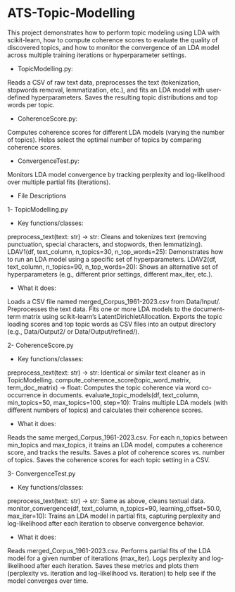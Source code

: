 # ATS-Topic-Modelling

This project demonstrates how to perform topic modeling using LDA with scikit-learn, how to compute coherence scores to evaluate the quality of discovered topics, and how to monitor the convergence of an LDA model across multiple training iterations or hyperparameter settings.

* TopicModelling.py:

Reads a CSV of raw text data, preprocesses the text (tokenization, stopwords removal, lemmatization, etc.), and fits an LDA model with user-defined hyperparameters.
Saves the resulting topic distributions and top words per topic.


* CoherenceScore.py:

Computes coherence scores for different LDA models (varying the number of topics).
Helps select the optimal number of topics by comparing coherence scores.


* ConvergenceTest.py:

Monitors LDA model convergence by tracking perplexity and log-likelihood over multiple partial fits (iterations).




* File Descriptions


1- TopicModelling.py


  * Key functions/classes:

preprocess_text(text: str) -> str: Cleans and tokenizes text (removing punctuation, special characters, and stopwords, then lemmatizing).
LDAV1(df, text_column, n_topics=30, n_top_words=25): Demonstrates how to run an LDA model using a specific set of hyperparameters.
LDAV2(df, text_column, n_topics=90, n_top_words=20): Shows an alternative set of hyperparameters (e.g., different prior settings, different max_iter, etc.).


  * What it does:

Loads a CSV file named merged_Corpus_1961-2023.csv from Data/Input/.
Preprocesses the text data.
Fits one or more LDA models to the document-term matrix using scikit-learn’s LatentDirichletAllocation.
Exports the topic loading scores and top topic words as CSV files into an output directory (e.g., Data/Output2/ or Data/Output/refined/).



2- CoherenceScore.py


  * Key functions/classes:

preprocess_text(text: str) -> str: Identical or similar text cleaner as in TopicModelling.
compute_coherence_score(topic_word_matrix, term_doc_matrix) -> float: Computes the topic coherence via word co-occurrence in documents.
evaluate_topic_models(df, text_column, min_topics=50, max_topics=100, step=10): Trains multiple LDA models (with different numbers of topics) and calculates their coherence scores.


  * What it does:

Reads the same merged_Corpus_1961-2023.csv.
For each n_topics between min_topics and max_topics, it trains an LDA model, computes a coherence score, and tracks the results.
Saves a plot of coherence scores vs. number of topics.
Saves the coherence scores for each topic setting in a CSV.


3- ConvergenceTest.py


  * Key functions/classes:

preprocess_text(text: str) -> str: Same as above, cleans textual data.
monitor_convergence(df, text_column, n_topics=90, learning_offset=50.0, max_iter=10): Trains an LDA model in partial fits, capturing perplexity and log-likelihood after each iteration to observe convergence behavior.

  * What it does:

Reads merged_Corpus_1961-2023.csv.
Performs partial fits of the LDA model for a given number of iterations (max_iter).
Logs perplexity and log-likelihood after each iteration.
Saves these metrics and plots them (perplexity vs. iteration and log-likelihood vs. iteration) to help see if the model converges over time.


